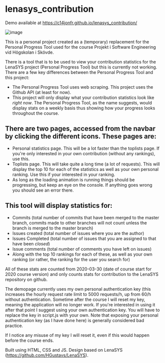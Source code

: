 # lenasys_contribution

Demo available at https://c14jonfr.github.io/lenasys_contribution/

![image](https://user-images.githubusercontent.com/49141758/81530955-24b2d800-9362-11ea-8961-fd6fcf19800f.png)

This is a personal project created as a (temporary) replacement for the Personal Progress Tool used for the course Projekt i Software Engineering vid Högskolan i Skövde.

There is a tool that is to be used to view your contribution statistics for the LenaSYS project (Personal Progress Tool) but this is currently not working. There are a few key differences between the Personal Progress Tool and this project:
- The Personal Progress Tool uses web scraping. This project uses the Github API (at least for now).
- This project will only display what your contribution statistics look like *right now*. The Personal Progress Tool, as the name suggests, would display stats on a weekly basis thus showing how your progress looks throughout the course.

## There are two pages, accessed from the navbar by clicking the different icons. These pages are:
- Personal statistics page. This will be a lot faster than the toplists page. If you're only interested in your own contribution (without any rankings), use this.
- Toplists page. This will take quite a long time (a lot of requests). This will display the top 10 for each of the statistics as well as your own personal ranking. Use this if your interested in your ranking.
- As long as the loading animation is running things should be progressing, but keep an eye on the console. If anything goes wrong you should see an error there.

## This tool will display statistics for:
- Commits (total number of commits that have been merged to the master branch, commits made to other branches will not count unless the branch is merged to the master branch)
- Issues created (total number of issues where you are the author)
- Issues Completed (total number of issues that you are assigned to that have been *closed*)
- Issue comments (total number of comments you have left on issues)
- Along with the top 10 rankings for each of these, as well as your own ranking (or rather, the ranking for the user you search for)

All of these stats are counted from 2020-03-30 (date of course start for 2020 course version) and only counts stats for contribution to the LenaSYS repository on github.

The demopage currently uses my own personal authentication key (this increases the hourly request rate limit to 5000 requests/h, up from 60/h without authentication. Sometime after the course I will reset my key, meaning the application will no longer work. If you're interested in using it after that point I suggest using your own authentication key. You will have to replace the key in script.js with your own. Note that exposing your personal authentication key (as I have done here) is generally considered bad practice.

If I notice any misuse of my key I will reset it, even if this would happen before the course ends.

Built using HTML, CSS and JS. Design based on LenaSYS (https://github.com/HGustavs/LenaSYS).
